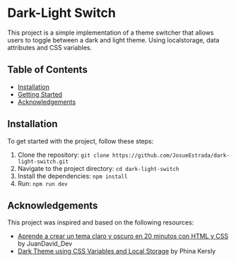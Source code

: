 # Dark-Light Switch

This project is a simple implementation of a theme switcher that allows users to toggle between a dark and light theme. Using localstorage, data attributes and CSS variables.

## Table of Contents

- [Installation](#installation)
- [Getting Started](#getting-started)
- [Acknowledgements](#acknowledgements)

## Installation

To get started with the project, follow these steps:

1. Clone the repository: `git clone https://github.com/JosueEstrada/dark-light-switch.git`
2. Navigate to the project directory: `cd dark-light-switch`
3. Install the dependencies: `npm install`
4. Run: `npm run dev`

## Acknowledgements

This project was inspired and based on the following resources:

- [Aprende a crear un tema claro y oscuro en 20 minutos con HTML y CSS](https://www.youtube.com/watch?v=R9UbX_70210) by JuanDavid_Dev
- [Dark Theme using CSS Variables and Local Storage](https://www.section.io/engineering-education/adding-dark-theme-to-your-site/) by Phina Kersly
